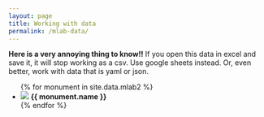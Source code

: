 ```yaml
---
layout: page
title: Working with data
permalink: /mlab-data/
---
```


**Here is a very annoying thing to know!!** If you open this data in excel and save it, it will stop working as a csv. Use google sheets instead. Or, even better, work with data that is yaml or json.

 <ul>
{% for monument in site.data.mlab2 %}
  <li>
    <img src="{{ monument.form_image_b }}">
    <strong>{{ monument.name }}</strong>
  </li>
{% endfor %}
</ul>
